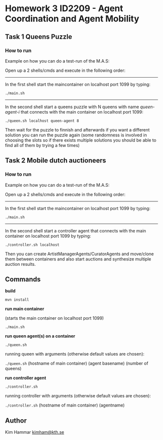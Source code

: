 # Homework 3 ID2209 - Agent Coordination and Agent Mobility

## Task 1 Queens Puzzle
### How to run

Example on how you can do a test-run of the M.A.S:

Open up a 2 shells/cmds and execute in the following order:

---

In the first shell start the maincontainer on localhost port 1099 by typing:
 
 `./main.sh`
 
---
 
In the second shell start a queens puzzle with N queens with name *queen-agent-i* that connects with the main container on localhost port 1099:

`./queen.sh localhost queen-agent 8`

Then wait for the puzzle to finnish and afterwards if you want a different solution you can run the puzzle again (some randomness is involved in choosing the slots so if there exists multiple solutions you should be able to find all of them by trying a few times)

## Task 2 Mobile dutch auctioneers

### How to run

Example on how you can do a test-run of the M.A.S:

Open up a 2 shells/cmds and execute in the following order:

---

In the first shell start the maincontainer on localhost port 1099 by typing:
 
 `./main.sh`
 
---
 
In the second shell start a controller agent that connects with the main container on localhost port 1099 by typing:

`./controller.sh localhost`

Then you can create ArtistManagerAgents/CuratorAgents and move/clone them between containers and also start auctions and synthesize multiple auction results.
 
## Commands

**build** 

`mvn install`

**run main container**

(starts the main container on localhost port 1099)

`./main.sh`


**run queen agent(s) on a container**

`./queen.sh`

running queen with arguments (otherwise default values are chosen):

`./queen.sh` (hostname of main container) (agent basename) (number of queens)

**run controller agent**

`./controller.sh`

running controller with arguments (otherwise default values are chosen):

`./controller.sh` (hostname of main container) (agentname)

## Author

Kim Hammar  <kimham@kth.se>
